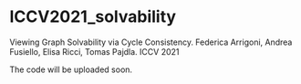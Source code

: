 # ICCV2021_solvability
Viewing Graph Solvability via Cycle Consistency. Federica Arrigoni, Andrea Fusiello, Elisa Ricci, Tomas Pajdla. ICCV 2021

The code will be uploaded soon.
